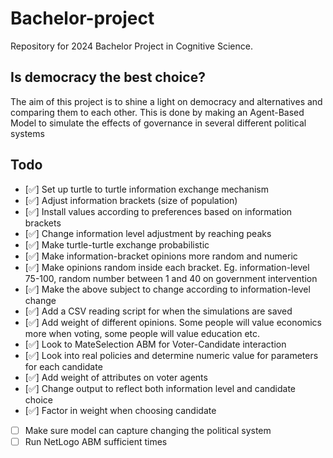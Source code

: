 # Bachelor-project
Repository for 2024 Bachelor Project in Cognitive Science. 

## Is democracy the best choice?
The aim of this project is to shine a light on democracy and alternatives and comparing them to each other.
This is done by making an Agent-Based Model to simulate the effects of governance in several different political systems

## Todo
- [✅] Set up turtle to turtle information exchange mechanism
- [✅] Adjust information brackets (size of population)
- [✅] Install values according to preferences based on information brackets
- [✅] Change information level adjustment by reaching peaks
- [✅] Make turtle-turtle exchange probabilistic
- [✅] Make information-bracket opinions more random and numeric
- [✅] Make opinions random inside each bracket. Eg. information-level 75-100, random number between 1 and 40 on government intervention
- [✅] Make the above subject to change according to information-level change
- [✅] Add a CSV reading script for when the simulations are saved
- [✅] Add weight of different opinions. Some people will value economics more when voting, some people will value education etc.
- [✅] Look to MateSelection ABM for Voter-Candidate interaction
- [✅] Look into real policies and determine numeric value for parameters for each candidate
- [✅] Add weight of attributes on voter agents
- [✅] Change output to reflect both information level and candidate choice
- [✅] Factor in weight when choosing candidate
- [ ] Make sure model can capture changing the political system
- [ ] Run NetLogo ABM sufficient times
